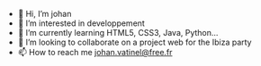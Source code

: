 - 👋 Hi, I’m johan
- 👀 I’m interested in developpement 
- 🌱 I’m currently learning HTML5, CSS3, Java, Python...
- 💞️ I’m looking to collaborate on a project web for the Ibiza party
- 📫 How to reach me johan.vatinel@free.fr

